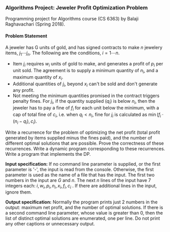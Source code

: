 ### Algorithms Project: Jeweler Profit Optimization Problem

Programming project for Algorithms course (CS 6363) by Balaji Raghavachari (Spring 2018).

#### Problem Statement
A jeweler has G units of gold, and has signed contracts to make $n$ jewelery items, $j_1 \cdots j_n$. The following are the conditions, $i = 1 \cdots n$.

- Item $j_i$ requires $w_i$ units of gold to make, and generates a profit of $p_i$ per unit sold. The agreement is to supply a minimum quantity of $n_i$, and a maximum quantity of $x_i$.
- Additional quantities of $j_i$, beyond $x_i$ can't be sold and don't generate any profit.
- Not meeting the minimum quantities promised in the contract triggers penalty fines. For $j_i$, if the quantity supplied $(q_i)$ is below $n_i$, then the jeweler has to pay a fine of $f_i$ for each unit below the minimum, with a cap of total fine of $c_i$, i.e. when $q_i < n_i$, fine for $j_i$ is calculated as $\min(f_i \cdot (n_i-q_i), c_i)$.

Write a recurrence for the problem of optimizing the net profit (total profit generated by items supplied minus the fines paid), and the number of different optimal solutions that are possible. Prove the correctness of these recurrences. Write a dynamic program corresponding to these recurrences. Write a program that implements the DP.

**Input specification:** If no command line parameter is supplied, or the first parameter is '-', the input is read from the console. Otherwise, the first parameter is used as the name of a file that has the input. The first two numbers in the input are $G$ and $n$. The next $n$ lines of the input have 7 integers each: $i, w_i , p_i , n_i , x_i , f_i , c_i$ . If there are additional lines in the input, ignore them.

**Output specification:** Normally the program prints just 2 numbers in the output: maximum net profit, and the number of optimal solutions. If there is a second command line parameter, whose value is greater than 0, then the list of distinct optimal solutions are enumerated, one per line. Do not print any other captions or unnecessary output.